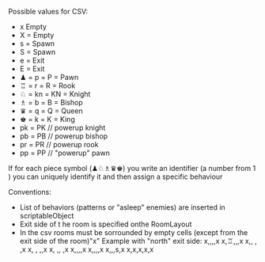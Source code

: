Possible values for CSV:

- x Empty
- X = Empty
- s = Spawn
- S = Spawn
- e = Exit
- E = Exit
- ♟ = p = P = Pawn
- ♖ = r = R  = Rook
- ♘ = kn = KN = Knight
- ♗ = b = B = Bishop
- ♛ = q = Q = Queen
- ♚ = k = K = King
- pk = PK // powerup knight
- pb = PB // powerup bishop
- pr = PR // powerup rook
- pp = PP // "powerup" pawn

If for each piece symbol (♟♘♗♛♚)
you write an identifier (a number from 1 )
you can uniquely identify it and then assign a specific behaviour

Conventions:

- List of behaviors (patterns or "asleep" enemies) are inserted in scriptableObject
- Exit side of t he room is specified onthe RoomLayout
- In the csv rooms must be sorrounded by empty cells (except from the exit side of the room)"x"
  Example with "north" exit side:
  x,,,,x
  x,♖,,,x
  x,, , ,x
  x, , ,,x
  x, ,, ,x
  x,,,,x
  x,,,,x
  x,,,s,x
  x,x,x,x,x
